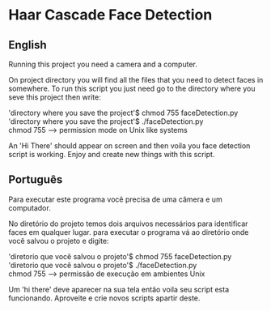 Haar Cascade Face Detection
===

English
---

Running this project you need a camera and a computer.

On project directory you will find all the files that you need to detect faces in somewhere.
To run this script you just need go to the directory where you seve this project then write:

'directory where you save the project'$ chmod 755 faceDetection.py  
'directory where you save the project'$ ./faceDetection.py  
chmod 755 --> permission mode on Unix like systems   

An 'Hi There' should appear on screen and then voila you face detection script is working.
Enjoy and create new things with this script.  


Português
---

Para executar este programa você precisa de uma câmera e um computador.

No diretório do projeto temos dois arquivos necessários para identificar faces em qualquer lugar.
para executar o programa vá ao diretório onde você salvou o projeto e digite:


'diretorio que você salvou o projeto'$ chmod 755 faceDetection.py  
'diretorio que você salvou o projeto'$ ./faceDetection.py  
chmod 755 --> permissão de execução em ambientes Unix  

Um 'hi there' deve aparecer na sua tela então voila seu script esta funcionando.
Aproveite e crie novos scripts apartir deste. 
 
